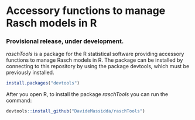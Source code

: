 # Accessory functions to manage Rasch models in R

### Provisional release, under development.

_raschTools_ is a package for the R statistical software providing accessory functions to manage Rasch models in R. The package can be installed by connecting to this repository by using the package devtools, which must be previously installed.

``` r
install.packages("devtools")
```

After you open R, to install the package _raschTools_ you can run the command:

```r
devtools::install_github("DavideMassidda/raschTools")
```

